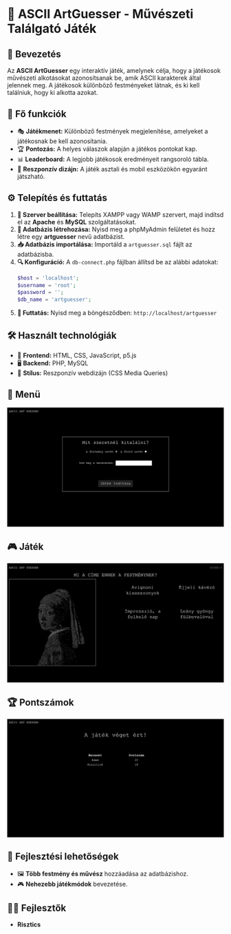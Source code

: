 # 🎨 ASCII ArtGuesser - Művészeti Találgató Játék

## 📖 Bevezetés

Az **ASCII ArtGuesser** egy interaktív játék, amelynek célja, hogy a játékosok művészeti alkotásokat azonosítsanak be, amik ASCII karakterek által jelennek meg. A játékosok különböző festményeket látnak, és ki kell találniuk, hogy ki alkotta azokat.

## 🚀 Fő funkciók

- 🎭 **Játékmenet:** Különböző festmények megjelenítése, amelyeket a játékosnak be kell azonosítania.
- 🏆 **Pontozás:** A helyes válaszok alapján a játékos pontokat kap.
- 📊 **Leaderboard:** A legjobb játékosok eredményeit rangsoroló tábla.
- 📱 **Reszponzív dizájn:** A játék asztali és mobil eszközökön egyaránt játszható.

## ⚙️ Telepítés és futtatás

1. **🔧 Szerver beállítása:** Telepíts XAMPP vagy WAMP szervert, majd indítsd el az **Apache** és **MySQL** szolgáltatásokat.
2. **💾 Adatbázis létrehozása:** Nyisd meg a phpMyAdmin felületet és hozz létre egy **artguesser** nevű adatbázist.
3. **📥 Adatbázis importálása:** Importáld a `artguesser.sql` fájlt az adatbázisba.
4. **🔍 Konfiguráció:** A `db-connect.php` fájlban állítsd be az alábbi adatokat:
   ```php
   $host = 'localhost';
   $username = 'root';
   $password = '';
   $db_name = 'artguesser';
   ```
5. **🚀 Futtatás:** Nyisd meg a böngésződben: `http://localhost/artguesser`

## 🛠️ Használt technológiák

- 🎨 **Frontend:** HTML, CSS, JavaScript, p5.js
- 🖥️ **Backend:** PHP, MySQL
- 🎨 **Stílus:** Reszponzív webdizájn (CSS Media Queries)

## 📌 Menü
![Menü](readme/start.png)


## 🎮 Játék
![Játék](readme/game.png)


## 🏆 Pontszámok
![Pontszámok](readme/end.png)


## 🔮 Fejlesztési lehetőségek

- 🖼️ **Több festmény és művész** hozzáadása az adatbázishoz.
- 🎮 **Nehezebb játékmódok** bevezetése.

## 👨‍💻 Fejlesztők

- **Risztics**

